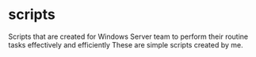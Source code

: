 # scripts
Scripts that are created for Windows Server team to perform their routine tasks effectively and efficiently
These are simple scripts created by me.
